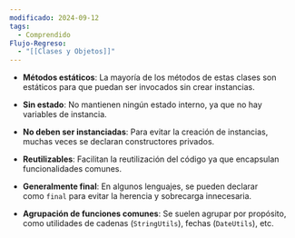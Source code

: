 ```yaml
---
modificado: 2024-09-12
tags:
  - Comprendido
Flujo-Regreso:
  - "[[Clases y Objetos]]"
---
```


- **Métodos estáticos**: La mayoría de los métodos de estas clases son estáticos para que puedan ser invocados sin crear instancias.

- **Sin estado**: No mantienen ningún estado interno, ya que no hay variables de instancia.

- **No deben ser instanciadas**: Para evitar la creación de instancias, muchas veces se declaran constructores privados.

- **Reutilizables**: Facilitan la reutilización del código ya que encapsulan funcionalidades comunes.

- **Generalmente final**: En algunos lenguajes, se pueden declarar como `final` para evitar la herencia y sobrecarga innecesaria.

- **Agrupación de funciones comunes**: Se suelen agrupar por propósito, como utilidades de cadenas (`StringUtils`), fechas (`DateUtils`), etc.


